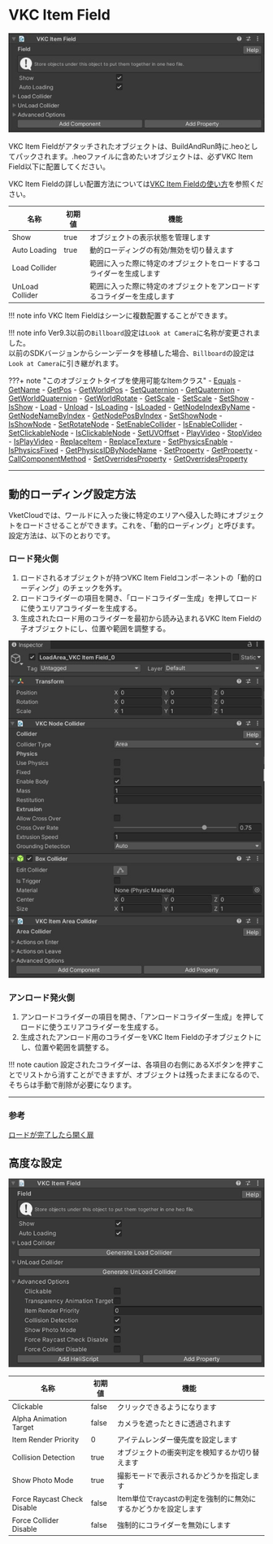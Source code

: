 # VKC Item Field

![VKC Item Field](img/VKCItemField1.jpg)

VKC Item Fieldがアタッチされたオブジェクトは、BuildAndRun時に.heoとしてパックされます。.heoファイルに含めたいオブジェクトは、必ずVKC Item Field以下に配置してください。

VKC Item Fieldの詳しい配置方法については[VKC Item Fieldの使い方](../WorldMakingGuide/HEOFieldTips.md)を参照ください。

| 名称 | 初期値 | 機能 |
| ---- | ---- | ---- |
| Show | true | オブジェクトの表示状態を管理します |
| Auto Loading | true | 動的ローディングの有効/無効を切り替えます |
| Load Collider |  | 範囲に入った際に特定のオブジェクトをロードするコライダーを生成します |
| UnLoad Collider |  | 範囲に入った際に特定のオブジェクトをアンロードするコライダーを生成します |

!!! note info
    VKC Item Fieldはシーンに複数配置することができます。

!!! note info
    Ver9.3以前の`Billboard`設定は`Look at Camera`に名称が変更されました。<br>
    以前のSDKバージョンからシーンデータを移植した場合、`Billboard`の設定は`Look at Camera`に引き継がれます。

???+ note "このオブジェクトタイプを使用可能なItemクラス"
    - [Equals](../hs/hs_class_item.md#equals)
    - [GetName](../hs/hs_class_item.md#getname)
    - [GetPos](../hs/hs_class_item.md#getpos)
    - [GetWorldPos](../hs/hs_class_item.md#getworldpos)
    - [SetQuaternion](../hs/hs_class_item.md#setquaternion)
    - [GetQuaternion](../hs/hs_class_item.md#getquaternion)
    - [GetWorldQuaternion](../hs/hs_class_item.md#getworldquaternion)
    - [GetWorldRotate](../hs/hs_class_item.md#getworldrotate)
    - [GetScale](../hs/hs_class_item.md#getscale)
    - [SetScale](../hs/hs_class_item.md#setscale)
    - [SetShow](../hs/hs_class_item.md#setshow)
    - [IsShow](../hs/hs_class_item.md#isshow)
    - [Load](../hs/hs_class_item.md#load)
    - [Unload](../hs/hs_class_item.md#unload)
    - [IsLoading](../hs/hs_class_item.md#isloading)
    - [IsLoaded](../hs/hs_class_item.md#isloaded)
    - [GetNodeIndexByName](../hs/hs_class_item.md#getnodeindexbyname)
    - [GetNodeNameByIndex](../hs/hs_class_item.md#getnodenamebyindex)
    - [GetNodePosByIndex](../hs/hs_class_item.md#getnodeposbyindex)
    - [SetShowNode](../hs/hs_class_item.md#setshownode)
    - [IsShowNode](../hs/hs_class_item.md#isshownode)
    - [SetRotateNode](../hs/hs_class_item.md#setrotatenode)
    - [SetEnableCollider](../hs/hs_class_item.md#setenablecollider)
    - [IsEnableCollider](../hs/hs_class_item.md#isenablecollider)
    - [SetClickableNode](../hs/hs_class_item.md#setclickablenode)
    - [IsClickableNode](../hs/hs_class_item.md#isclickablenode)
    - [SetUVOffset](../hs/hs_class_item.md#setuvoffset)
    - [PlayVideo](../hs/hs_class_item.md#playvideo)
    - [StopVideo](../hs/hs_class_item.md#stopvideo)
    - [IsPlayVideo](../hs/hs_class_item.md#isplayvideo)
    - [ReplaceItem](../hs/hs_class_item.md#replacetexture)
    - [ReplaceTexture](../hs/hs_class_item.md#replaceitem)
    - [SetPhysicsEnable](../hs/hs_class_item.md#setphysicsenable)
    - [IsPhysicsFixed](../hs/hs_class_item.md#isphysicsfixed)
    - [GetPhysicsIDByNodeName](../hs/hs_class_item.md#getphysicsidbynodename)
    - [SetProperty](../hs/hs_class_item.md#setproperty)
    - [GetProperty](../hs/hs_class_item.md#getproperty)
    - [CallComponentMethod](../hs/hs_class_item.md#callcomponentmethod)
    - [SetOverridesProperty](../hs/hs_class_item.md#setoverridesproperty)
    - [GetOverridesProperty](../hs/hs_class_item.md#getoverridesproperty)

---

## 動的ローディング設定方法

VketCloudでは、ワールドに入った後に特定のエリアへ侵入した時にオブジェクトをロードさせることができます。これを、「動的ローディング」と呼びます。設定方法は、以下のとおりです。

### ロード発火側

1. ロードされるオブジェクトが持つVKC Item Fieldコンポーネントの「動的ローディング」のチェックを外す。
2. ロードコライダーの項目を開き、「ロードコライダー生成」を押してロードに使うエリアコライダーを生成する。
3. 生成されたロード用のコライダーを最初から読み込まれるVKC Item Fieldの子オブジェクトにし、位置や範囲を調整する。

![VKC Item Field](img/VKCItemField2.jpg)

### アンロード発火側

1. アンロードコライダーの項目を開き、「アンロードコライダー生成」を押してロードに使うエリアコライダーを生成する。
2. 生成されたアンロード用のコライダーをVKC Item Fieldの子オブジェクトにし、位置や範囲を調整する。

!!! note caution
    設定されたコライダーは、各項目の右側にあるXボタンを押すことでリストから消すことができますが、オブジェクトは残ったままになるので、そちらは手動で削除が必要になります。

---

### 参考
[ロードが完了したら開く扉](../WorldMakingGuide/DoorOpensAfterLoad.html)

## 高度な設定

![VKC Item Field](img/VKCItemField3.jpg)

| 名称 | 初期値 | 機能 |
| ---- | ---- | ---- |
| Clickable | false | クリックできるようになります |
| Alpha Animation Target | false | カメラを遮ったときに透過されます |
| Item Render Priority |  0 | アイテムレンダー優先度を設定します |
| Collision Detection | true | オブジェクトの衝突判定を検知するか切り替えます |
| Show Photo Mode | true | 撮影モードで表示されるかどうかを指定します | 
| Force Raycast Check Disable | false | Item単位でraycastの判定を強制的に無効にするかどうかを設定します |
| Force Collider Disable | false | 強制的にコライダーを無効にします |


